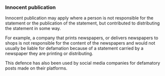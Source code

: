 ###  Innocent publication

Innocent publication may apply where a person is not responsible for the
statement or the publication of the statement, but contributed to distributing
the statement in some way.

For example, a company that prints newspapers, or delivers newspapers to shops
is not responsible for the content of the newspapers and would not usually be
liable for defamation because of a statement carried by a newspaper they are
printing or distributing.

This defence has also been used by social media companies for defamatory posts
made on their platforms.
